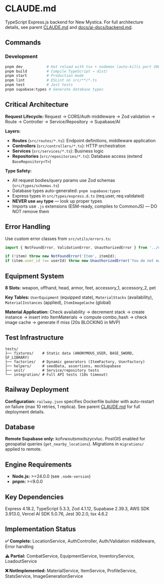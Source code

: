 # CLAUDE.md

TypeScript Express.js backend for New Mystica. For full architecture details, see parent [CLAUDE.md](/CLAUDE.md) and [docs/ai-docs/backend.md](/docs/ai-docs/backend.md).

## Commands

### Development
```bash
pnpm dev           # Hot reload with tsx + nodemon (auto-kills port 3000)
pnpm build         # Compile TypeScript → dist/
pnpm start         # Production mode
pnpm lint          # ESLint on src/**/*.ts
pnpm test          # Jest tests
pnpm supabase:types # Generate database types
```

## Critical Architecture

**Request Lifecycle:** Request → CORS/Auth middleware → Zod validation → Route → Controller → Service/Repository → Supabase/AI

**Layers:**
- **Routes** (`src/routes/*.ts`): Endpoint definitions, middleware application
- **Controllers** (`src/controllers/*.ts`): HTTP orchestration
- **Services** (`src/services/*.ts`): Business logic
- **Repositories** (`src/repositories/*.ts`): Database access (extend `BaseRepository<T>`)

**Type Safety:**
- All request bodies/query params use Zod schemas (`src/types/schemas.ts`)
- Database types auto-generated: `pnpm supabase:types`
- Express types in `src/types/express.d.ts` (req.user, req.validated)
- **NEVER use `any` type** — look up proper types
- Imports use `.js` extensions (ESM-ready, compiles to CommonJS) — DO NOT remove them

## Error Handling

Use custom error classes from `src/utils/errors.ts`:
```typescript
import { NotFoundError, ValidationError, UnauthorizedError } from '../utils/errors.js';

if (!item) throw new NotFoundError('Item', itemId);
if (item.user_id !== userId) throw new UnauthorizedError('You do not own this item');
```

## Equipment System

**8 Slots:** weapon, offhand, head, armor, feet, accessory_1, accessory_2, pet

**Key Tables:** `UserEquipment` (equipped state), `MaterialStacks` (availability), `MaterialInstances` (applied), `ItemImageCache` (global)

**Material Application:** Check availability → decrement stack → create instance → insert into ItemMaterials → compute combo_hash → check image cache → generate if miss (20s BLOCKING in MVP)

## Test Infrastructure

```
tests/
├── fixtures/    # Static data (ANONYMOUS_USER, BASE_SWORD, SF_LIBRARY)
├── factories/   # Dynamic generators (ItemFactory, UserFactory)
├── helpers/     # seedData, assertions, mockSupabase
├── unit/        # Service/repository tests
└── integration/ # Full API tests (10s timeout)
```

## Railway Deployment

**Configuration:** `railway.json` specifies Dockerfile builder with auto-restart on failure (max 10 retries, 1 replica). See parent [CLAUDE.md](/CLAUDE.md) for full deployment details.

## Database

**Remote Supabase only:** kofvwxutsmxdszycvluc. PostGIS enabled for geospatial queries (`get_nearby_locations`). Migrations in `migrations/` applied to remote.

## Engine Requirements

- **Node.js:** >=24.0.0 (see `.node-version`)
- **pnpm:** >=9.0.0

## Key Dependencies

Express 4.18.2, TypeScript 5.3.3, Zod 4.1.12, Supabase 2.39.3, AWS SDK 3.913.0, Vercel AI SDK 5.0.76, Jest 30.2.0, tsx 4.6.2

## Implementation Status

**✅ Complete:** LocationService, AuthController, Auth/Validation middleware, Error handling

**⚠️ Partial:** CombatService, EquipmentService, InventoryService, LoadoutService

**❌ NotImplemented:** MaterialService, ItemService, ProfileService, StatsService, ImageGenerationService
